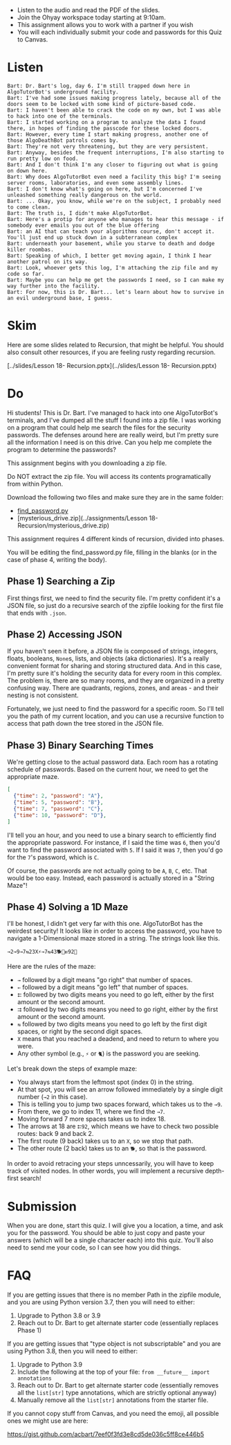 ---
---

* Listen to the audio and read the PDF of the slides.
* Join the Ohyay workspace today starting at 9:10am.
* This assignment allows you to work with a partner if you wish
* You will each individually submit your code and passwords for this Quiz to Canvas.

# Listen

```
Bart: Dr. Bart's log, day 6. I'm still trapped down here in AlgoTutorBot's underground facility.
Bart: I've had some issues making progress lately, because all of the doors seem to be locked with some kind of picture-based code.
Bart: I haven't been able to crack the code on my own, but I was able to hack into one of the terminals.
Bart: I started working on a program to analyze the data I found there, in hopes of finding the passcode for these locked doors.
Bart: However, every time I start making progress, another one of those AlgoDeathBot patrols comes by.
Bart: They're not very threatening, but they are very persistent.
Bart: Anyway, besides the frequent interruptions, I'm also starting to run pretty low on food. 
Bart: And I don't think I'm any closer to figuring out what is going on down here.
Bart: Why does AlgoTutorBot even need a facility this big? I'm seeing server rooms, laboratories, and even some assembly lines.
Bart: I don't know what's going on here, but I'm concerned I've unleashed something really dangerous on the world.
Bart: ... Okay, you know, while we're on the subject, I probably need to come clean.
Bart: The truth is, I didn't make AlgoTutorBot.
Bart: Here's a protip for anyone who manages to hear this message - if somebody ever emails you out of the blue offering
Bart: an AI that can teach your algorithms course, don't accept it. You'll just end up stuck down in a subterranean complex
Bart: underneath your basement, while you starve to death and dodge killer roombas.
Bart: Speaking of which, I better get moving again, I think I hear another patrol on its way.
Bart: Look, whoever gets this log, I'm attaching the zip file and my code so far.
Bart: Maybe you can help me get the passwords I need, so I can make my way further into the facility.
Bart: For now, this is Dr. Bart... let's learn about how to survive in an evil underground base, I guess.
```

# Skim

Here are some slides related to Recursion, that might be helpful. You should also consult other resources, if you are feeling rusty regarding recursion.

[../slides/Lesson 18- Recursion.pptx](../slides/Lesson 18- Recursion.pptx)

# Do

Hi students! This is Dr. Bart. I've managed to hack into one AlgoTutorBot's terminals, and I've dumped all the stuff I found into a zip file. I was working on a program that could help me search the files for the security passwords. The defenses around here are really weird, but I'm pretty sure all the information I need is on this drive. Can you help me complete the program to determine the passwords?

This assignment begins with you downloading a zip file.

Do NOT extract the zip file. You will access its contents programatically from within Python.

Download the following two files and make sure they are in the same folder:

* [find_password.py](https://gist.github.com/acbart/ac93f60d0a2139fcd86a16d58a85b81c)
* [mysterious_drive.zip](../assignments/Lesson 18- Recursion/mysterious_drive.zip)

This assignment requires 4 different kinds of recursion, divided into phases.

You will be editing the find_password.py file, filling in the blanks (or in the case of phase 4, writing the body).

## Phase 1) Searching a Zip

First things first, we need to find the security file. I'm pretty confident it's a JSON file, so just do a recursive search of the zipfile looking for the first file that ends with `.json`.

## Phase 2) Accessing JSON

If you haven't seen it before, a JSON file is composed of strings, integers, floats, booleans, `None`s, lists, and objects (aka dictionaries). It's a really convenient format for sharing and storing structured data. And in this case, I'm pretty sure it's holding the security data for every room in this complex. The problem is, there are so many rooms, and they are organized in a pretty confusing way. There are quadrants, regions, zones, and areas - and their nesting is not consistent.

Fortunately, we just need to find the password for a specific room. So I'll tell you the path of my current location, and you can use a recursive function to access that path down the tree stored in the JSON file.

## Phase 3) Binary Searching Times

We're getting close to the actual password data. Each room has a rotating schedule of passwords. Based on the current hour, we need to get the appropriate maze.

```json
[
  {"time": 2, "password": "A"},
  {"time": 5, "password": "B"},
  {"time": 7, "password": "C"},
  {"time": 10, "password": "D"},
]
```

I'll tell you an hour, and you need to use a binary search to efficiently find the appropriate password. For instance, if I said the time was `6`, then you'd want to find the password associated with `5`. If I said it was `7`, then you'd go for the `7`'s password, which is `C`.

Of course, the passwords are not actually going to be `A`, `B`, `C`, etc. That would be too easy. Instead, each password is actually stored in a "String Maze"!

## Phase 4) Solving a 1D Maze

I'll be honest, I didn't get very far with this one. AlgoTutorBot has the weirdest security! It looks like in order to access the password, you have to navigate a 1-Dimensional maze stored in a string. The strings look like this.

`→2→9→7⇆23X⚡→7⇆43🐕🧩⇇92🌻`

Here are the rules of the maze:

* `→` followed by a digit means "go right" that number of spaces.
* `←` followed by a digit means "go left" that number of spaces.
* `⮄` followed by two digits means you need to go left, either by the first amount or the second amount.
* `⮆` followed by two digits means you need to go right, either by the first amount or the second amount.
* `⇆` followed by two digits means you need to go left by the first digit spaces, or right by the second digit spaces.
* `X` means that you reached a deadend, and need to return to where you were.
* Any other symbol (e.g., `⚡` or `🐈`) is the password you are seeking.

Let's break down the steps of example maze:

* You always start from the leftmost spot (index 0) in the string.
* At that spot, you will see an arrow followed immediately by a single digit number (`→2` in this case).
* This is telling you to jump two spaces forward, which takes us to the `→9`.
* From there, we go to index 11, where we find the `→7`.
* Moving forward 7 more spaces takes us to index 18. 
* The arrows at 18 are `⮄92`, which means we have to check two possible routes: back 9 and back 2.
* The first route (9 back) takes us to an `X`, so we stop that path.
* The other route (2 back) takes us to an `🐕`, so that is the password.

In order to avoid retracing your steps unncessarily, you will have to keep track of visited nodes. In other words, you will implement a recursive depth-first search!

# Submission

When you are done, start this quiz. I will give you a location, a time, and ask you for the password. You should be able to just copy and paste your answers (which will be a single character each) into this quiz. You'll also need to send me your code, so I can see how you did things.

# FAQ

If you are getting issues that there is no member Path in the zipfile module, and you are using Python version 3.7, then you will need to either:

1. Upgrade to Python 3.8 or 3.9
2. Reach out to Dr. Bart to get alternate starter code (essentially replaces Phase 1)

If you are getting issues that "type object is not subscriptable" and you are using Python 3.8, then you will need to either:

1. Upgrade to Python 3.9
2. Include the following at the top of your file: `from __future__ import annotations`
3. Reach out to Dr. Bart to get alternate starter code (essentially removes all the `list[str]` type annotations, which are strictly optional anyway)
4. Manually remove all the `list[str]` annotations from the starter file.

If you cannot copy stuff from Canvas, and you need the emoji, all possible ones we might use are here:

https://gist.github.com/acbart/7eef0f3fd3e8cd5de036c5ff8ce446b5
